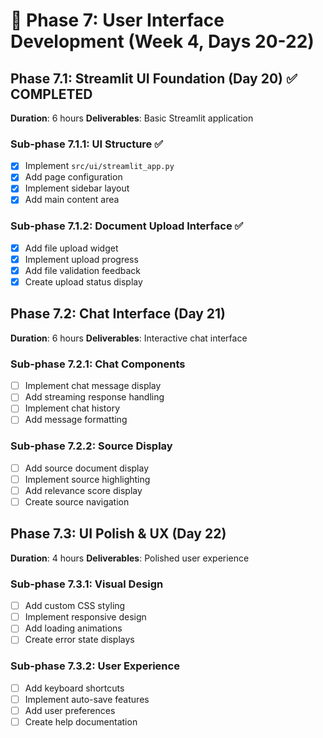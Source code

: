 # 🎨 Phase 7: User Interface Development (Week 4, Days 20-22)

## Phase 7.1: Streamlit UI Foundation (Day 20) ✅ COMPLETED
**Duration**: 6 hours
**Deliverables**: Basic Streamlit application

### Sub-phase 7.1.1: UI Structure ✅
- [x] Implement `src/ui/streamlit_app.py`
- [x] Add page configuration
- [x] Implement sidebar layout
- [x] Add main content area

### Sub-phase 7.1.2: Document Upload Interface ✅
- [x] Add file upload widget
- [x] Implement upload progress
- [x] Add file validation feedback
- [x] Create upload status display

## Phase 7.2: Chat Interface (Day 21)
**Duration**: 6 hours
**Deliverables**: Interactive chat interface

### Sub-phase 7.2.1: Chat Components
- [ ] Implement chat message display
- [ ] Add streaming response handling
- [ ] Implement chat history
- [ ] Add message formatting

### Sub-phase 7.2.2: Source Display
- [ ] Add source document display
- [ ] Implement source highlighting
- [ ] Add relevance score display
- [ ] Create source navigation

## Phase 7.3: UI Polish & UX (Day 22)
**Duration**: 4 hours
**Deliverables**: Polished user experience

### Sub-phase 7.3.1: Visual Design
- [ ] Add custom CSS styling
- [ ] Implement responsive design
- [ ] Add loading animations
- [ ] Create error state displays

### Sub-phase 7.3.2: User Experience
- [ ] Add keyboard shortcuts
- [ ] Implement auto-save features
- [ ] Add user preferences
- [ ] Create help documentation
